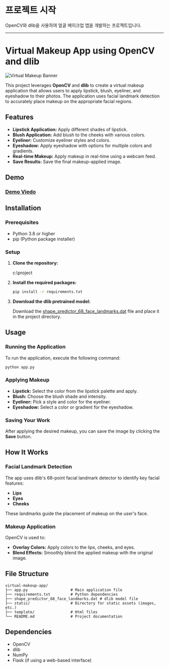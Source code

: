 # 프로젝트 시작

OpenCV와 dlib을 사용하여 얼굴 메이크업 앱을 개발하는 프로젝트입니다.

---

# **Virtual Makeup App using OpenCV and dlib**

![Virtual Makeup Banner](https://github.com/user-attachments/assets/ae517106-d6b8-47b8-9e03-d652fff9647c)

This project leverages **OpenCV** and **dlib** to create a virtual makeup application that allows users to apply lipstick, blush, eyeliner, and eyeshadow to their photos. The application uses facial landmark detection to accurately place makeup on the appropriate facial regions.

## **Features**

- **Lipstick Application:** Apply different shades of lipstick.
- **Blush Application:** Add blush to the cheeks with various colors.
- **Eyeliner:** Customize eyeliner styles and colors.
- **Eyeshadow:** Apply eyeshadow with options for multiple colors and gradients.
- **Real-time Makeup:** Apply makeup in real-time using a webcam feed.
- **Save Results:** Save the final makeup-applied image.

## **Demo**

### [Demo Viedo](https://youtu.be/A2kiUy5IM3U?si=oaJcy18REmKYekDM)

## **Installation**

### **Prerequisites**

- Python 3.8 or higher
- pip (Python package installer)

### **Setup**

1. **Clone the repository:**

   c:\project

2. **Install the required packages:**

   ```bash
   pip install -r requirements.txt
   ```

3. **Download the dlib pretrained model:**

   Download the [shape_predictor_68_face_landmarks.dat](http://dlib.net/files/shape_predictor_68_face_landmarks.dat.bz2) file and place it in the project directory.

## **Usage**

### **Running the Application**

To run the application, execute the following command:

```bash
python app.py
```

### **Applying Makeup**

- **Lipstick:** Select the color from the lipstick palette and apply.
- **Blush:** Choose the blush shade and intensity.
- **Eyeliner:** Pick a style and color for the eyeliner.
- **Eyeshadow:** Select a color or gradient for the eyeshadow.

### **Saving Your Work**

After applying the desired makeup, you can save the image by clicking the **Save** button.

## **How It Works**

### **Facial Landmark Detection**

The app uses dlib's 68-point facial landmark detector to identify key facial features:
- **Lips**
- **Eyes**
- **Cheeks**

These landmarks guide the placement of makeup on the user's face.

### **Makeup Application**

OpenCV is used to:
- **Overlay Colors:** Apply colors to the lips, cheeks, and eyes.
- **Blend Effects:** Smoothly blend the applied makeup with the original image.

## **File Structure**

```
virtual-makeup-app/
├── app.py                   # Main application file
├── requirements.txt         # Python dependencies
├── shape_predictor_68_face_landmarks.dat # dlib model file
├── static/                  # Directory for static assets (images, etc.)
├── template/                # Html files
└── README.md                # Project documentation
```

## **Dependencies**

- OpenCV
- dlib
- NumPy
- Flask (if using a web-based interface)

